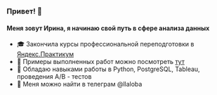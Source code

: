 ### Привет! 👋
#### Меня зовут Ирина, я начинаю свой путь в сфере анализа данных

- :mortar_board: Закончила курсы профессиональной переподготовки в [Яндекс.Практикум](https://practicum.yandex.ru)
- :notebook: Примеры выполненных работ можно посмотреть [тут](https://github.com/irina-shap/Data-analyst-portfolio)
- :mag_right: Обладаю навыками работы в Python, PostgreSQL, Tableau, проведения А/В - тестов
- :calling: Меня можно найти в телеграм @llaloba

<!--
**irina-shap/irina-shap** is a ✨ _special_ ✨ repository because its `README.md` (this file) appears on your GitHub profile.

Here are some ideas to get you started:

- :woman:Я начинающий специалист в сфере аналитики данных
- 🌱 I’m currently learning ...
- 👯 I’m looking to collaborate on ...
- 🤔 I’m looking for help with ...
- 💬 Ask me about ...
- 📫 How to reach me: ...
- 😄 Pronouns: ...
- ⚡ Fun fact: ...
-->
